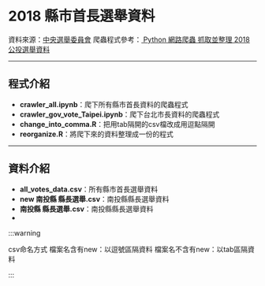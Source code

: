 # 2018 縣市首長選舉資料

資料來源：[中央選舉委員會](http://vote.2018.nat.gov.tw/pc/zh_TW/IDX/index701.html)
爬蟲程式參考：[ Python 網路爬蟲 抓取並整理 2018 公投選舉資料](https://www.youtube.com/watch?v=pADAYCJ707E)

---
## 程式介紹
- **crawler_all.ipynb**：爬下所有縣市首長資料的爬蟲程式
- **crawler_gov_vote_Taipei.ipynb**：爬下台北市長資料的爬蟲程式
- **change_into_comma.R**：把用tab隔開的csv檔改成用逗點隔開
- **reorganize.R**：將爬下來的資料整理成一份的程式

---
## 資料介紹
- **all_votes_data.csv**：所有縣市首長選舉資料
- **new 南投縣 縣長選舉.csv**：南投縣縣長選舉資料
- **南投縣 縣長選舉.csv**：南投縣縣長選舉資料
- 

:::warning

csv命名方式
檔案名含有new：以逗號區隔資料
檔案名不含有new：以tab區隔資料

:::
